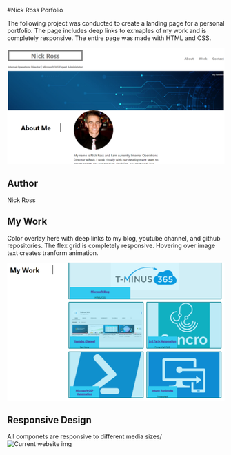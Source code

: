 #Nick Ross Porfolio

The following project was conducted to create a landing page for a personal portfolio. The page includes deep links to exmaples of my work and is completely responsive. The entire page was made with HTML and CSS.

<img src="Assets/portpic1.png" alt="Current website img" style="max-width:100%;">

<H2>Author</H2>
Nick Ross

<H2>My Work</H2>

Color overlay here with deep links to my blog, youtube channel, and github repositories. The flex grid is completely responsive. Hovering over image text creates tranform animation.

<img src="Assets/portpic2.png" alt="Current website img" style="max-width:100%;">

<H2>Responsive Design</H2>

All componets are responsive to different media sizes/
<img src="Assets/portpic3" alt="Current website img" style="max-width:100%;">
